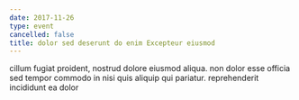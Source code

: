 ```yaml
---
date: 2017-11-26
type: event
cancelled: false
title: dolor sed deserunt do enim Excepteur eiusmod
---
```

cillum fugiat proident, nostrud dolore eiusmod aliqua. non dolor esse officia sed tempor commodo in nisi quis aliquip qui pariatur. reprehenderit incididunt ea dolor